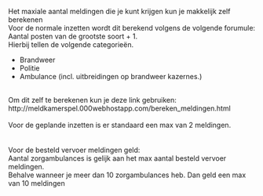 Het maxiale aantal meldingen die je kunt krijgen kun je makkelijk zelf berekenen <br/>
Voor de normale inzetten wordt dit berekend volgens de volgende forumule:<br/>
Aantal posten van de grootste soort + 1.<br/>
Hierbij tellen de volgende categorieën.<br/>
- Brandweer<br/>
- Politie<br/>
- Ambulance (incl. uitbreidingen op brandweer kazernes.)<br/>
<br/>
Om dit zelf te berekenen kun je deze link gebruiken:<br/>
http://meldkamerspel.000webhostapp.com/bereken_meldingen.html
<br/>
<br/>
Voor de geplande inzetten is er standaard een max van 2 meldingen.<br/>
<br/>
<br/>
Voor de besteld vervoer meldingen geld:<br/>
Aantal zorgambulances is gelijk aan het max aantal besteld vervoer meldingen.<br/>
Behalve wanneer je meer dan 10 zorgambulances heb. Dan geld een max van 10 meldingen<br/>